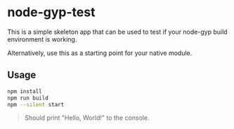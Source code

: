 # node-gyp-test

This is a simple skeleton app that can be used to test if your node-gyp build environment is working.

Alternatively, use this as a starting point for your native module.

## Usage

```bash
npm install
npm run build
npm --silent start
```

> Should print "Hello, World!" to the console.
